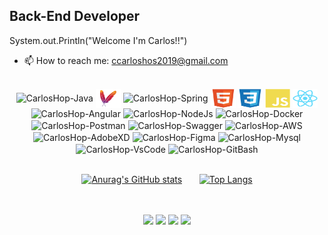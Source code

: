<h2> Back-End Developer </h2>

System.out.Println("Welcome I'm Carlos!!")

- 📫 How to reach me: ccarloshos2019@gmail.com

<div style="display: inline_block" align="center"><br>
  <img align="center" alt="CarlosHop-Java" height="30" width="40" src="https://cdn.jsdelivr.net/gh/devicons/devicon/icons/java/java-original-wordmark.svg" title="Java"/>
  <img align="center" alt="CarlosHop-Maven" height="30" width="40" src="https://raw.githubusercontent.com/vscode-icons/vscode-icons/master/icons/file_type_maven.svg" title="Maven" />
  <img align="center" alt="CarlosHop-Spring" height="30" width="40" src="https://www.vectorlogo.zone/logos/springio/springio-icon.svg" title="Java"/>
  <img align="center" alt="CarlosHop-HTML" height="30" width="40" src="https://raw.githubusercontent.com/devicons/devicon/master/icons/html5/html5-original.svg" title="Spring" />
  <img align="center" alt="CarlosHop-CSS" height="30" width="40" src="https://raw.githubusercontent.com/devicons/devicon/master/icons/css3/css3-original.svg" title="HTML" />
  <img align="center" alt="CarlosHop-Js" height="30" width="40" src="https://raw.githubusercontent.com/devicons/devicon/master/icons/javascript/javascript-plain.svg" title="CSS" />
  <img align="center" alt="CarlosHop-React" height="30" width="40" src="https://raw.githubusercontent.com/devicons/devicon/master/icons/react/react-original.svg" title="React" />
  <img align="center" alt="CarlosHop-Angular" height="30" width="40" src="https://raw.githubusercontent.com/leandrocgsi/leandrocgsi/main/svg_logos/angularjs-original.svg" title="Angular" />
  <img align="center" alt="CarlosHop-NodeJs" height="30" width="40" src="https://github.com/leandrocgsi/leandrocgsi/blob/main/svg_logos/nodejs.png" title="NodeJs" />
  <img align="center" alt="CarlosHop-Docker" height="30" width="40" src="https://raw.githubusercontent.com/leandrocgsi/leandrocgsi/2331dded51784b78b8b66fd83037b2f2e28943e3/svg_logos/docker_logo.svg"  title="Docker" />
  <img align="center" alt="CarlosHop-Postman" height="30" width="40" src="https://www.vectorlogo.zone/logos/getpostman/getpostman-icon.svg" title="Postman" />
  <img align="center" alt="CarlosHop-Swagger" height="30" width="40" src="https://www.vectorlogo.zone/logos/openapis/openapis-icon.svg" title="Swagger" />
  <img align="center" alt="CarlosHop-AWS" height="30" width="40" src="https://github.com/leandrocgsi/leandrocgsi/blob/main/svg_logos/amazon_aws-icon.png" title="AWS" />
  <img align="center" alt="CarlosHop-AdobeXD" height="30" width="40" src="https://icongr.am/simple/adobexd.svg?size=128&color=currentColor&colored=false" title="AdobeXD" />
  <img align="center" alt="CarlosHop-Figma" height="30" width="40" src="https://cdn.jsdelivr.net/gh/devicons/devicon/icons/figma/figma-original.svg" title="Figma" />
  <img align="center" alt="CarlosHop-Mysql" height="30" width="40" src="https://cdn.jsdelivr.net/gh/devicons/devicon/icons/mysql/mysql-original.svg" title="Mysql" />
  <img align="center" alt="CarlosHop-VsCode" height="30" width="40" src="https://cdn.jsdelivr.net/gh/devicons/devicon/icons/vscode/vscode-original.svg" title="Vscode" />
  <img align="center" alt="CarlosHop-GitBash" height="30" width="40" src="https://icongr.am/devicon/git-original.svg?size=128&color=currentColor" title="GIT" />
  
</div><br>

<div align="center">
  <a href="https://github.com/carlosHop">
    
  [![Anurag's GitHub stats](https://github-readme-stats.vercel.app/api?username=CarlosHop&show_icons=true&theme=tokyo)](https://github.com/CarlosHop/github-readme-stats) &nbsp; &nbsp; &nbsp; [![Top Langs](https://github-readme-stats.vercel.app/api/top-langs/?username=CarlosHop&langs_count=8=true&theme=tokyo)](https://github.com/CarlosHop/github-readme-stats)
    
</div>
  
  ##
  
<div style="display: inline_block" align="center"><br>
  <img align="center" src="https://img.shields.io/badge/WhatsApp-25D366?style=for-the-badge&logo=whatsapp&logoColor=white" target="_blank"></a>
  <img align="center" src="https://img.shields.io/badge/-Instagram-%23E4405F?style=for-the-badge&logo=instagram&logoColor=white" target="_blank"></a>
  <img align="center" src="https://img.shields.io/badge/Discord-7289DA?style=for-the-badge&logo=discord&logoColor=white" target="_blank"></a> 
  <a href="https://www.linkedin.com/in/carlos-henrique-de-oliveira-509796205/"> <img align="center" src="https://img.shields.io/badge/-LinkedIn-%230077B5?style=for-the-badge&logo=linkedin&logoColor=white" target="_blank"> </a>
</div>
